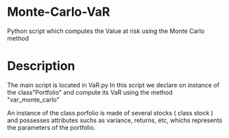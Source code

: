 # Monte-Carlo-VaR
Python script which computes the Value at risk using the Monte Carlo method

# Description
The main script is located in VaR.py
In this script we declare on instance of the class"Portfolio" and compute its VaR using the method "var_monte_carlo"

An instance of the class porfolio is made of several stocks ( class stock ) and possesses attributes suchs as variance, returns, etc, whichs represents the parameters of the portfolio. 
